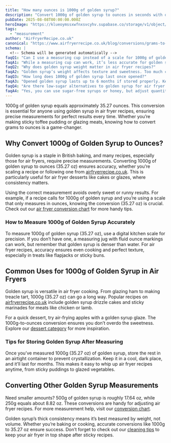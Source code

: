 ```yaml
---
title: "How many ounces is 1000g of golden syrup?"
description: "Convert 1000g of golden syrup to ounces in seconds with our simple guide. Perfect for air fryer recipes and baking accuracy!"
pubDate: 2025-08-08T00:00:00.000Z
heroImage: "https://klueoymssxwfnxsvcyhv.supabase.co/storage/v1/object/public/Shmucket/1000g-golden-syrup-to-ounces.webp"
tags:
  - "measurement"
author: "AirFryerRecipe.co.uk"
canonical: "https://www.airfryerrecipe.co.uk/blog/conversions/grams-to-ounces/1000g-golden-syrup-to-ounces"
schema: |
  <!-- Schema will be generated automatically -->
faqQ1: "Can I use a measuring cup instead of a scale for 1000g of golden syrup?"
faqA1: "While a measuring cup can work, it’s less accurate for golden syrup due to its density. For precise results, a digital scale is best. If using a cup, note that 1000g (35.27 oz) is roughly 3.5 cups, but this can vary slightly."
faqQ2: "Why does golden syrup weight matter in air fryer recipes?"
faqA2: "Golden syrup’s weight affects texture and sweetness. Too much can make dishes overly sticky, while too little may lack flavour. Converting 1000g to ounces (35.27 oz) ensures balanced results in air fryer baking and glazes."
faqQ3: "How long does 1000g of golden syrup last once opened?"
faqA3: "Opened golden syrup lasts up to 6 months if stored properly. Keep it sealed in a cool, dark place to maintain quality. This makes it ideal for frequent air fryer use."
faqQ4: "Are there low-sugar alternatives to golden syrup for air fryer recipes?"
faqA4: "Yes, you can use sugar-free syrups or honey, but adjust quantities as they differ in sweetness and consistency. For conversions, check our <a href=https://www.airfryerrecipe.co.uk/air-fryer-conversion-chart>chart</a> to adapt recipes."
---
```

<p>1000g of golden syrup equals approximately 35.27 ounces. This conversion is essential for anyone using golden syrup in air fryer recipes, ensuring precise measurements for perfect results every time. Whether you’re making sticky toffee pudding or glazing meats, knowing how to convert grams to ounces is a game-changer.</p>  

<h2>Why Convert 1000g of Golden Syrup to Ounces?</h2>  
<p>Golden syrup is a staple in British baking, and many recipes, especially those for air fryers, require precise measurements. Converting 1000g of golden syrup to ounces (35.27 oz) ensures accuracy, whether you’re scaling a recipe or following one from <a href=https://www.airfryerrecipe.co.uk/recipes>airfryerrecipe.co.uk</a>. This is particularly useful for air fryer desserts like cakes or glazes, where consistency matters.</p>  

<p>Using the correct measurement avoids overly sweet or runny results. For example, if a recipe calls for 1000g of golden syrup and you’re using a scale that only measures in ounces, knowing the conversion (35.27 oz) is crucial. Check out our <a href=https://www.airfryerrecipe.co.uk/air-fryer-conversion-chart>air fryer conversion chart</a> for more handy tips.</p>  

<h3>How to Measure 1000g of Golden Syrup Accurately</h3>  
<p>To measure 1000g of golden syrup (35.27 oz), use a digital kitchen scale for precision. If you don’t have one, a measuring jug with fluid ounce markings can work, but remember that golden syrup is denser than water. For air fryer recipes, accuracy ensures even cooking and perfect texture, especially in treats like flapjacks or sticky buns.</p>  

<h2>Common Uses for 1000g of Golden Syrup in Air Fryers</h2>  
<p>Golden syrup is versatile in air fryer cooking. From glazing ham to making treacle tart, 1000g (35.27 oz) can go a long way. Popular recipes on <a href=https://www.airfryerrecipe.co.uk>airfryerrecipe.co.uk</a> include golden syrup drizzle cakes and sticky marinades for meats like chicken or lamb.</p>  

<p>For a quick dessert, try air-frying apples with a golden syrup glaze. The 1000g-to-ounces conversion ensures you don’t overdo the sweetness. Explore our <a href=https://www.airfryerrecipe.co.uk/recipe-category/dessert>dessert category</a> for more inspiration.</p>  

<h3>Tips for Storing Golden Syrup After Measuring</h3>  
<p>Once you’ve measured 1000g (35.27 oz) of golden syrup, store the rest in an airtight container to prevent crystallization. Keep it in a cool, dark place, and it’ll last for months. This makes it easy to whip up air fryer recipes anytime, from sticky puddings to glazed vegetables.</p>  

<h2>Converting Other Golden Syrup Measurements</h2>  
<p>Need smaller amounts? 500g of golden syrup is roughly 17.64 oz, while 250g equals about 8.82 oz. These conversions are handy for adjusting air fryer recipes. For more measurement help, visit our <a href=https://www.airfryerrecipe.co.uk/air-fryer-conversion-chart>conversion chart</a>.</p>  

<p>Golden syrup’s thick consistency means it’s best measured by weight, not volume. Whether you’re baking or cooking, accurate conversions like 1000g to 35.27 oz ensure success. Don’t forget to check out our <a href=https://www.airfryerrecipe.co.uk/air-fryer-cleaner>cleaning tips</a> to keep your air fryer in top shape after sticky recipes.</p>
